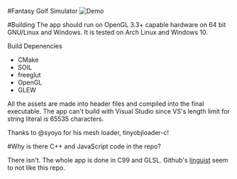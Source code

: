 #Fantasy Golf Simulator
![Demo](http://i.imgur.com/oIPAKZQ.gif)

#Building
The app should run on OpenGL 3.3+ capable hardware on 64 bit GNU/Linux and Windows.
It is tested on Arch Linux and Windows 10.

Build Depenencies
 - CMake
 - SOIL
 - freeglut
 - OpenGL
 - GLEW

All the assets are made into header files and compiled into the final executable.
The app can't build with Visual Studio since VS's length limit for string
literal is 65535 characters.

Thanks to @syoyo for his mesh loader, tinyobjloader-c!

#Why is there C++ and JavaScript code in the repo?

There isn't. The whole app is done in C99 and GLSL.
Github's [linguist](https://github.com/github/linguist) seem to not like
this repo.